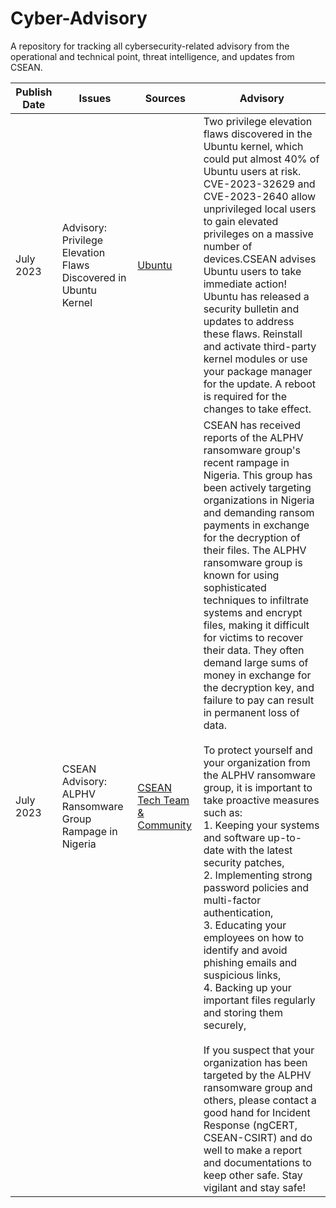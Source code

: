 # Cyber-Advisory
A repository for tracking all cybersecurity-related advisory from the operational and technical point, threat intelligence, and updates from CSEAN.

| Publish Date | Issues | Sources |  Advisory 
|--- | --- | --- | --- 
| July 2023 | Advisory: Privilege Elevation Flaws Discovered in Ubuntu Kernel | [Ubuntu](https://ubuntu.com/security/notices/USN-6250-1)| Two privilege elevation flaws discovered in the Ubuntu kernel, which could put almost 40% of Ubuntu users at risk. CVE-2023-32629 and CVE-2023-2640 allow unprivileged local users to gain elevated privileges on a massive number of devices.CSEAN advises Ubuntu users to take immediate action! Ubuntu has released a security bulletin and updates to address these flaws. Reinstall and activate third-party kernel modules or use your package manager for the update. A reboot is required for the changes to take effect.|
| July 2023 | CSEAN Advisory: ALPHV Ransomware Group Rampage in Nigeria | [CSEAN Tech Team & Community]() | CSEAN has received reports of the ALPHV ransomware group's recent rampage in Nigeria. This group has been actively targeting organizations in Nigeria and demanding ransom payments in exchange for the decryption of their files. The ALPHV ransomware group is known for using sophisticated techniques to infiltrate systems and encrypt files, making it difficult for victims to recover their data. They often demand large sums of money in exchange for the decryption key, and failure to pay can result in permanent loss of data.<br><br>To protect yourself and your organization from the ALPHV ransomware group, it is important to take proactive measures such as: <br> 1. Keeping your systems and software up-to-date with the latest security patches, <br> 2. Implementing strong password policies and multi-factor authentication, <br> 3. Educating your employees on how to identify and avoid phishing emails and suspicious links, <br> 4. Backing up your important files regularly and storing them securely, <br><br>If you suspect that your organization has been targeted by the ALPHV ransomware group and others, please contact a good hand for Incident Response (ngCERT, CSEAN-CSIRT) and do well to make a report and documentations to keep other safe. Stay vigilant and stay safe! 
